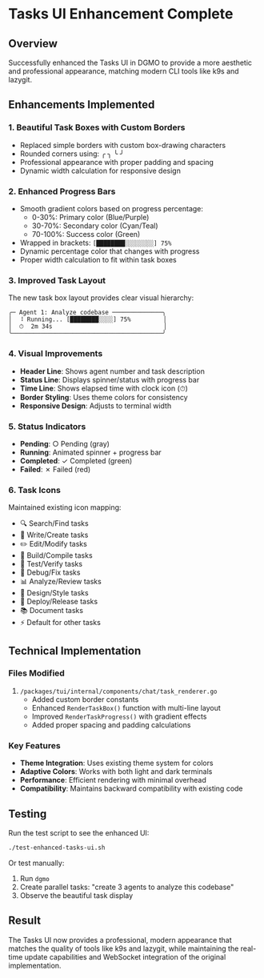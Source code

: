 # Tasks UI Enhancement Complete

## Overview

Successfully enhanced the Tasks UI in DGMO to provide a more aesthetic and professional appearance, matching modern CLI tools like k9s and lazygit.

## Enhancements Implemented

### 1. Beautiful Task Boxes with Custom Borders

- Replaced simple borders with custom box-drawing characters
- Rounded corners using: ╭ ╮ ╰ ╯
- Professional appearance with proper padding and spacing
- Dynamic width calculation for responsive design

### 2. Enhanced Progress Bars

- Smooth gradient colors based on progress percentage:
  - 0-30%: Primary color (Blue/Purple)
  - 30-70%: Secondary color (Cyan/Teal)
  - 70-100%: Success color (Green)
- Wrapped in brackets: `[████████░░░░░░░░] 75%`
- Dynamic percentage color that changes with progress
- Proper width calculation to fit within task boxes

### 3. Improved Task Layout

The new task box layout provides clear visual hierarchy:

```
╭─ Agent 1: Analyze codebase ──────────────╮
│  ⠸ Running... [████████░░░░] 75%         │
│  ⏱  2m 34s                               │
╰──────────────────────────────────────────╯
```

### 4. Visual Improvements

- **Header Line**: Shows agent number and task description
- **Status Line**: Displays spinner/status with progress bar
- **Time Line**: Shows elapsed time with clock icon (⏱)
- **Border Styling**: Uses theme colors for consistency
- **Responsive Design**: Adjusts to terminal width

### 5. Status Indicators

- **Pending**: ○ Pending (gray)
- **Running**: Animated spinner + progress bar
- **Completed**: ✓ Completed (green)
- **Failed**: ✗ Failed (red)

### 6. Task Icons

Maintained existing icon mapping:

- 🔍 Search/Find tasks
- 📝 Write/Create tasks
- ✏️ Edit/Modify tasks
- 🚀 Build/Compile tasks
- 🧪 Test/Verify tasks
- 🐛 Debug/Fix tasks
- 📊 Analyze/Review tasks
- 🎨 Design/Style tasks
- 🚢 Deploy/Release tasks
- 📚 Document tasks
- ⚡ Default for other tasks

## Technical Implementation

### Files Modified

1. `/packages/tui/internal/components/chat/task_renderer.go`
   - Added custom border constants
   - Enhanced `RenderTaskBox()` function with multi-line layout
   - Improved `RenderTaskProgress()` with gradient effects
   - Added proper spacing and padding calculations

### Key Features

- **Theme Integration**: Uses existing theme system for colors
- **Adaptive Colors**: Works with both light and dark terminals
- **Performance**: Efficient rendering with minimal overhead
- **Compatibility**: Maintains backward compatibility with existing code

## Testing

Run the test script to see the enhanced UI:

```bash
./test-enhanced-tasks-ui.sh
```

Or test manually:

1. Run `dgmo`
2. Create parallel tasks: "create 3 agents to analyze this codebase"
3. Observe the beautiful task display

## Result

The Tasks UI now provides a professional, modern appearance that matches the quality of tools like k9s and lazygit, while maintaining the real-time update capabilities and WebSocket integration of the original implementation.
